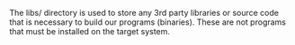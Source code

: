 The libs/ directory is used to store any 3rd party libraries or 
source code that is necessary to build our programs (binaries). 
These are not programs that must be installed on the target system. 
